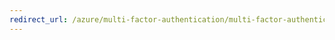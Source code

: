 ```yaml
---
redirect_url: /azure/multi-factor-authentication/multi-factor-authentication-manage-users-and-devices
---
```

